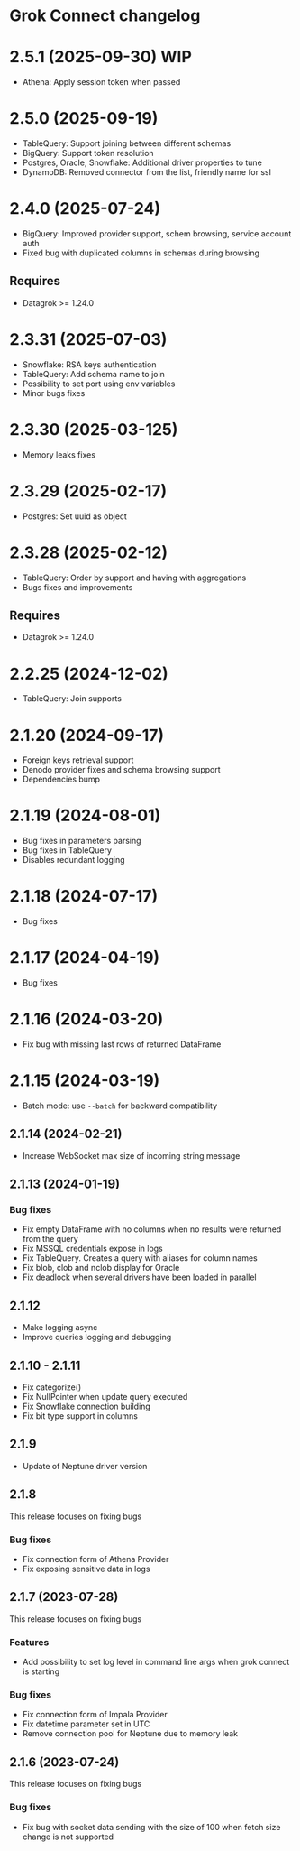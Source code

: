 # Grok Connect changelog

# 2.5.1 (2025-09-30) WIP

* Athena: Apply session token when passed

# 2.5.0 (2025-09-19)

* TableQuery: Support joining between different schemas
* BigQuery: Support token resolution
* Postgres, Oracle, Snowflake: Additional driver properties to tune
* DynamoDB: Removed connector from the list, friendly name for ssl

# 2.4.0 (2025-07-24)

* BigQuery: Improved provider support, schem browsing, service account auth
* Fixed bug with duplicated columns in schemas during browsing

## Requires

* Datagrok >= 1.24.0

# 2.3.31 (2025-07-03)

* Snowflake: RSA keys authentication
* TableQuery: Add schema name to join
* Possibility to set port using env variables
* Minor bugs fixes

# 2.3.30 (2025-03-125)

* Memory leaks fixes

# 2.3.29 (2025-02-17)

* Postgres: Set uuid as object

# 2.3.28 (2025-02-12)

* TableQuery: Order by support and having with aggregations
* Bugs fixes and improvements

## Requires

* Datagrok >= 1.24.0

# 2.2.25 (2024-12-02)

* TableQuery: Join supports

# 2.1.20 (2024-09-17)

* Foreign keys retrieval support
* Denodo provider fixes and schema browsing support
* Dependencies bump

# 2.1.19 (2024-08-01)

* Bug fixes in parameters parsing
* Bug fixes in TableQuery
* Disables redundant logging

# 2.1.18 (2024-07-17)

* Bug fixes

# 2.1.17 (2024-04-19)

* Bug fixes

# 2.1.16 (2024-03-20)

* Fix bug with missing last rows of returned DataFrame

# 2.1.15 (2024-03-19)

* Batch mode: use `--batch` for backward compatibility

## 2.1.14 (2024-02-21)

* Increase WebSocket max size of incoming string message

## 2.1.13 (2024-01-19)

### Bug fixes

* Fix empty DataFrame with no columns when no results were returned from the query
* Fix MSSQL credentials expose in logs
* Fix TableQuery. Creates a query with aliases for column names
* Fix blob, clob and nclob display for Oracle
* Fix deadlock when several drivers have been loaded in parallel

## 2.1.12

* Make logging async
* Improve queries logging and debugging

## 2.1.10 - 2.1.11

* Fix categorize()
* Fix NullPointer when update query executed
* Fix Snowflake connection building
* Fix bit type support in columns

## 2.1.9

* Update of Neptune driver version

## 2.1.8 

This release focuses on fixing bugs

### Bug fixes

* Fix connection form of Athena Provider
* Fix exposing sensitive data in logs

## 2.1.7 (2023-07-28)

This release focuses on fixing bugs

### Features

* Add possibility to set log level in command line args when grok connect is starting

### Bug fixes

* Fix connection form of Impala Provider
* Fix datetime parameter set in UTC
* Remove connection pool for Neptune due to memory leak

## 2.1.6 (2023-07-24)

This release focuses on fixing bugs

### Bug fixes

* Fix bug with socket data sending with the size of 100 when fetch size change is not supported
